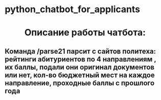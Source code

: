 # python_chatbot_for_applicants

<div id="header" align="center">
  <H1>Описание работы чатбота:</H1>
</div>

## Команда /parse21 парсит с сайтов политеха: рейтинги абитуриентов по 4 направлениям , их баллы, подали они оригинал документов или нет, кол-во бюджетный мест на каждое направление, проходные баллы c прошлого года

